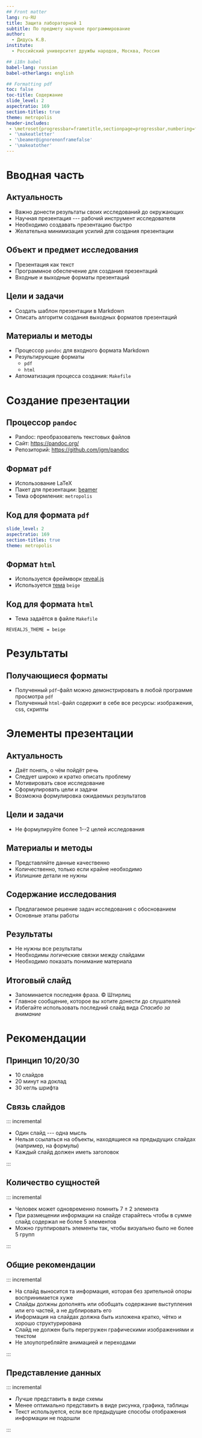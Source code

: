 ```yaml
---
## Front matter
lang: ru-RU
title: Защита лабораторной 1
subtitle: По предмету научное программирование
author:
  - Дидусь К.В.
institute:
  - Российский университет дружбы народов, Москва, Россия

## i18n babel
babel-lang: russian
babel-otherlangs: english

## Formatting pdf
toc: false
toc-title: Содержание
slide_level: 2
aspectratio: 169
section-titles: true
theme: metropolis
header-includes:
 - \metroset{progressbar=frametitle,sectionpage=progressbar,numbering=fraction}
 - '\makeatletter'
 - '\beamer@ignorenonframefalse'
 - '\makeatother'
---
```

# Вводная часть

## Актуальность

- Важно донести результаты своих исследований до окружающих
- Научная презентация --- рабочий инструмент исследователя
- Необходимо создавать презентацию быстро
- Желательна минимизация усилий для создания презентации

## Объект и предмет исследования

- Презентация как текст
- Программное обеспечение для создания презентаций
- Входные и выходные форматы презентаций

## Цели и задачи

- Создать шаблон презентации в Markdown
- Описать алгоритм создания выходных форматов презентаций

## Материалы и методы

- Процессор `pandoc` для входного формата Markdown
- Результирующие форматы
	- `pdf`
	- `html`
- Автоматизация процесса создания: `Makefile`

# Создание презентации

## Процессор `pandoc`

- Pandoc: преобразователь текстовых файлов
- Сайт: <https://pandoc.org/>
- Репозиторий: <https://github.com/jgm/pandoc>

## Формат `pdf`

- Использование LaTeX
- Пакет для презентации: [beamer](https://ctan.org/pkg/beamer)
- Тема оформления: `metropolis`

## Код для формата `pdf`

```yaml
slide_level: 2
aspectratio: 169
section-titles: true
theme: metropolis
```

## Формат `html`

- Используется фреймворк [reveal.js](https://revealjs.com/)
- Используется [тема](https://revealjs.com/themes/) `beige`

## Код для формата `html`

- Тема задаётся в файле `Makefile`

```make
REVEALJS_THEME = beige 
```
# Результаты

## Получающиеся форматы

- Полученный `pdf`-файл можно демонстрировать в любой программе просмотра `pdf`
- Полученный `html`-файл содержит в себе все ресурсы: изображения, css, скрипты

# Элементы презентации

## Актуальность

- Даёт понять, о чём пойдёт речь
- Следует широко и кратко описать проблему
- Мотивировать свое исследование
- Сформулировать цели и задачи
- Возможна формулировка ожидаемых результатов

## Цели и задачи

- Не формулируйте более 1--2 целей исследования

## Материалы и методы

- Представляйте данные качественно
- Количественно, только если крайне необходимо
- Излишние детали не нужны

## Содержание исследования

- Предлагаемое решение задач исследования с обоснованием
- Основные этапы работы

## Результаты

- Не нужны все результаты
- Необходимы логические связки между слайдами
- Необходимо показать понимание материала


## Итоговый слайд

- Запоминается последняя фраза. © Штирлиц
- Главное сообщение, которое вы хотите донести до слушателей
- Избегайте использовать последний слайд вида *Спасибо за внимание*

# Рекомендации

## Принцип 10/20/30

  - 10 слайдов
  - 20 минут на доклад
  - 30 кегль шрифта

## Связь слайдов

::: incremental

- Один слайд --- одна мысль
- Нельзя ссылаться на объекты, находящиеся на предыдущих слайдах (например, на формулы)
- Каждый слайд должен иметь заголовок

:::

## Количество сущностей

::: incremental

- Человек может одновременно помнить $7 \pm 2$ элемента
- При размещении информации на слайде старайтесь чтобы в сумме слайд содержал не более 5 элементов
- Можно группировать элементы так, чтобы визуально было не более 5 групп

:::

## Общие рекомендации

::: incremental

- На слайд выносится та информация, которая без зрительной опоры воспринимается хуже
- Слайды должны дополнять или обобщать содержание выступления или его частей, а не дублировать его
- Информация на слайдах должна быть изложена кратко, чётко и хорошо структурирована
- Слайд не должен быть перегружен графическими изображениями и текстом
- Не злоупотребляйте анимацией и переходами

:::

## Представление данных

::: incremental

- Лучше представить в виде схемы
- Менее оптимально представить в виде рисунка, графика, таблицы
- Текст используется, если все предыдущие способы отображения информации не подошли

:::

